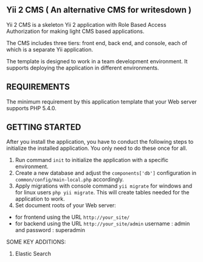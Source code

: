Yii 2 CMS ( An alternative CMS for writesdown )
------------------------------------------------

Yii 2 CMS is a skeleton Yii 2 application with Role Based Access Authorization for making light CMS based applications.

The CMS includes three tiers: front end, back end, and console, each of which
is a separate Yii application.

The template is designed to work in a team development environment. It supports
deploying the application in different environments.


REQUIREMENTS
------------

The minimum requirement by this application template that your Web server supports PHP 5.4.0.

GETTING STARTED
---------------

After you install the application, you have to conduct the following steps to initialize
the installed application. You only need to do these once for all.

1. Run command `init` to initialize the application with a specific environment.
2. Create a new database and adjust the `components['db']` configuration in `common/config/main-local.php` accordingly.
3. Apply migrations with console command `yii migrate` for windows and for linux users `php yii migrate`. This will create tables needed for the application to work.
4. Set document roots of your Web server:

- for frontend using the URL `http://your_site/`
- for backend  using the URL `http://your_site/admin` username : admin and password : superadmin


SOME KEY ADDITIONS:

1. Elastic Search
